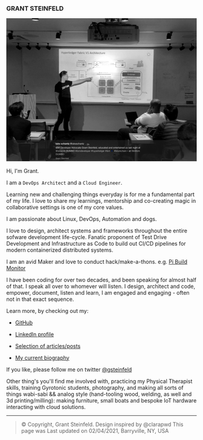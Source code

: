 ### GRANT STEINFELD 

![Grant Presenting](./photos/grant.png)

Hi, I'm Grant.

I am a `DevOps Architect` and a `Cloud Engineer`.

Learning new and challenging things everyday is for me a fundamental part of my life. I love to share
my learnings, mentorship and co-creating magic in collaborative settings is one of my core values.

I am passionate about Linux, DevOps, Automation and dogs. 

I love to design, architect systems and frameworks throughout the entire sofware
development life-cycle. Fanatic proponent of Test Drive Development and
Infrastructure as Code to build out CI/CD pipelines for modern
containerized distributed systems. 

I am an avid Maker and love to conduct hack/make-a-thons. e.g. [Pi Build Monitor](./bio-cv-etc/Sentinella.md)

I have been coding for over two decades, and
been speaking for almost half of that. I speak all over to whomever will
listen. I design, architect and code, empower, document, listen and learn, I am engaged and engaging - often not in that exact sequence. 

Learn more, by checking out my:  

* [GitHub](https://www.github.com/grant-steinfeld)

* [LinkedIn profile](https://www.linkedin.com/in/grant-steinfeld)

* [Selection of articles/posts](./bio-cv-etc/GrantSteinfeldWriting.md)

* [My current biography](./bio-cv-etc/GrantSteinfeldBio.md) 



If you like, please follow me on twitter [@gsteinfeld](https://twitter.com/gsteinfeld)

Other thing's you'll find me involved with, practicing my Physical Therapist skills, training Gyrotonic students, photography, and making all sorts of things wabi-sabi && analog style (hand-tooling wood, welding, as well and 3d printing/milling): making furniture, small boats and bespoke IoT hardware interacting with cloud solutions.

* * * * *

> © Copyright, Grant Steinfeld. Design inspired by @clarapwd
> This page was Last updated on 02/04/2021, Barryville, NY, USA 
